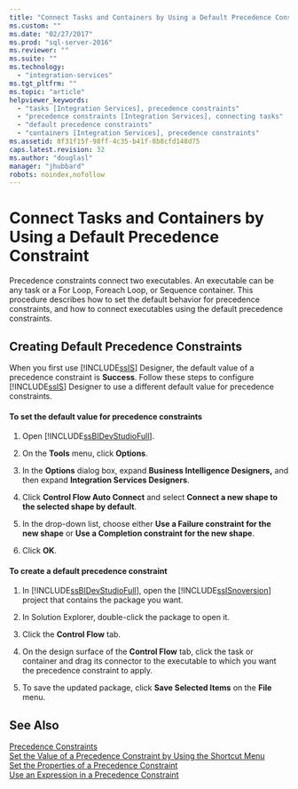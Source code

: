 ```yaml
---
title: "Connect Tasks and Containers by Using a Default Precedence Constraint | Microsoft Docs"
ms.custom: ""
ms.date: "02/27/2017"
ms.prod: "sql-server-2016"
ms.reviewer: ""
ms.suite: ""
ms.technology: 
  - "integration-services"
ms.tgt_pltfrm: ""
ms.topic: "article"
helpviewer_keywords: 
  - "tasks [Integration Services], precedence constraints"
  - "precedence constraints [Integration Services], connecting tasks"
  - "default precedence constraints"
  - "containers [Integration Services], precedence constraints"
ms.assetid: 8f31f15f-98ff-4c35-b41f-8b8cfd148d75
caps.latest.revision: 32
ms.author: "douglasl"
manager: "jhubbard"
robots: noindex,nofollow
---
```

# Connect Tasks and Containers by Using a Default Precedence Constraint
  Precedence constraints connect two executables. An executable can be any task or a For Loop, Foreach Loop, or Sequence container. This procedure describes how to set the default behavior for precedence constraints, and how to connect executables using the default precedence constraints.  
  
## Creating Default Precedence Constraints  
 When you first use [!INCLUDE[ssIS](../a9retired/includes/ssis-md.md)] Designer, the default value of a precedence constraint is **Success**. Follow these steps to configure [!INCLUDE[ssIS](../a9retired/includes/ssis-md.md)] Designer to use a different default value for precedence constraints.  
  
#### To set the default value for precedence constraints  
  
1.  Open [!INCLUDE[ssBIDevStudioFull](../a9notintoc/includes/ssbidevstudiofull-md.md)].  
  
2.  On the **Tools** menu, click **Options**.  
  
3.  In the **Options** dialog box, expand **Business Intelligence Designers,** and then expand **Integration Services Designers**.  
  
4.  Click **Control Flow Auto Connect** and select **Connect a new shape to the selected shape by default**.  
  
5.  In the drop-down list, choose either **Use a Failure constraint for the new shape** or **Use a Completion constraint for the new shape**.  
  
6.  Click **OK**.  
  
#### To create a default precedence constraint  
  
1.  In [!INCLUDE[ssBIDevStudioFull](../a9notintoc/includes/ssbidevstudiofull-md.md)], open the [!INCLUDE[ssISnoversion](../a9notintoc/includes/ssisnoversion-md.md)] project that contains the package you want.  
  
2.  In Solution Explorer, double-click the package to open it.  
  
3.  Click the **Control Flow** tab.  
  
4.  On the design surface of the **Control Flow** tab, click the task or container and drag its connector to the executable to which you want the precedence constraint to apply.  
  
5.  To save the updated package, click **Save Selected Items** on the **File** menu.  
  
## See Also  
 [Precedence Constraints](../integration-services/control-flow/precedence-constraints.md)   
 [Set the Value of a Precedence Constraint by Using the Shortcut Menu](../a9retired/set-the-value-of-a-precedence-constraint-by-using-the-shortcut-menu.md)   
 [Set the Properties of a Precedence Constraint](../a9retired/set-the-properties-of-a-precedence-constraint.md)   
 [Use an Expression in a Precedence Constraint](../a9retired/use-an-expression-in-a-precedence-constraint.md)  
  
  